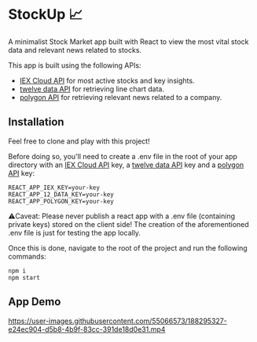 # StockUp 📈

A minimalist Stock Market app built with React to view the most vital stock data and relevant news related to stocks.

This app is built using the following APIs:

* [IEX Cloud API](https://iexcloud.io/) for most active stocks and key insights.
* [twelve data API](https://twelvedata.com/) for retrieving line chart data.
* [polygon API](https://polygon.io/) for retrieving relevant news related to a company.

## Installation

Feel free to clone and play with this project!

Before doing so, you'll need to create a .env file in the root of your app directory with an [IEX Cloud API](https://iexcloud.io/) key, a [twelve data API](https://twelvedata.com/) key and a [polygon API](https://polygon.io/) key:
```
REACT_APP_IEX_KEY=your-key
REACT_APP_12_DATA_KEY=your-key
REACT_APP_POLYGON_KEY=your-key
```
⚠️Caveat: Please never publish a react app with a .env file (containing private keys) stored on the client side! The creation of the aforementioned .env file is just for testing the app locally.

Once this is done, navigate to the root of the project and run the following commands:
```
npm i
npm start
```

## App Demo

https://user-images.githubusercontent.com/55066573/188295327-e24ec904-d5b8-4b9f-83cc-391de18d0e31.mp4
